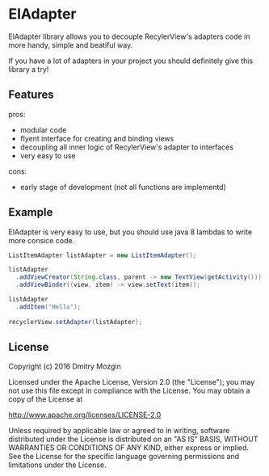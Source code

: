 ElAdapter
=========

ElAdapter library allows you to decouple RecylerView's adapters code in more handy, simple and beatiful way.

If you have a lot of adapters in your project you should definitely give this library a try!

Features
--------

pros:
* modular code
* flyent interface for creating and binding views
* decoupling all inner logic of RecylerView's adapter to interfaces
* very easy to use

cons:
* early stage of development (not all functions are implementd)


Example
-------

ElAdapter is very easy to use, but you should use java 8 lambdas to write more consice code.

```java
ListItemAdapter listAdapter = new ListItemAdapter();

listAdapter
  .addViewCreator(String.class, parent -> new TextView(getActivity()))
  .addViewBinder((view, item) -> view.setText(item));

listAdapter
  .addItem("Hello");
  
recyclerView.setAdapter(listAdapter);
```

License
-------

Copyright (c) 2016 Dmitry Mozgin

Licensed under the Apache License, Version 2.0 (the "License");
you may not use this file except in compliance with the License.
You may obtain a copy of the License at

http://www.apache.org/licenses/LICENSE-2.0

Unless required by applicable law or agreed to in writing, software
distributed under the License is distributed on an "AS IS" BASIS,
WITHOUT WARRANTIES OR CONDITIONS OF ANY KIND, either express or implied.
See the License for the specific language governing permissions and
limitations under the License.
